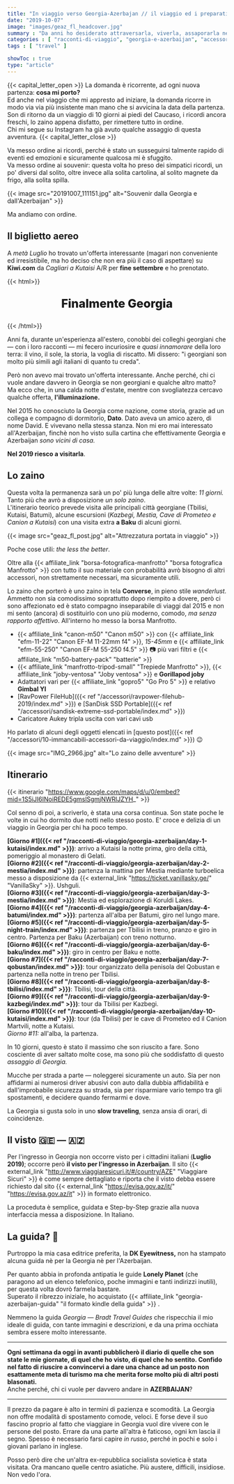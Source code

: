 ```yaml
---
title: "In viaggio verso Georgia-Azerbajan // il viaggio ed i preparativi"
date: "2019-10-07"
image: "images/geaz_fl_headcover.jpg"
summary : "Da anni ho desiderato attraversarla, viverla, assaporarla nelle varie sfumature, con i suoi contrasti. Da quando un collega di Batumi mi disse \"i georgiani son molto simili agli italiani, più di quanto pensi\". Così, finalmente ho prenotato."
categories : [ "racconti-di-viaggio", "georgia-e-azerbaijan", "accessori" ]
tags : [ "travel" ]

showToc : true
type: "article"
---
```


{{< capital_letter_open >}}
La domanda è ricorrente, ad ogni nuova partenza: **cosa mi porto?**  
Ed anche nel viaggio che mi appresto ad iniziare, la domanda ricorre in modo via via più insistente man mano che si avvicina la data della partenza.
Son di ritorno da un viaggio di 10 giorni ai piedi del Caucaso, i ricordi ancora freschi, lo zaino appena disfatto, per rimettere tutto in ordine.  
Chi mi segue su Instagram ha già avuto qualche assaggio di questa avventura.
{{< capital_letter_close >}}

Va messo ordine ai ricordi, perché è stato un susseguirsi talmente rapido di eventi ed emozioni e sicuramente qualcosa mi è sfuggito.  
Va messo ordine ai souvenir: questa volta ho preso dei simpatici ricordi, un po' diversi dal solito, oltre invece alla solita cartolina, al solito magnete da frigo, alla solita spilla.

{{< image src="20191007_111151.jpg" alt="Souvenir dalla Georgia e dall'Azerbaijan" >}}

Ma andiamo con ordine.

## Il biglietto aereo

A _metà Luglio_ ho trovato un'offerta interessante (magari non conveniente ed irresistibile, ma ho deciso che non era più il caso di aspettare) su **Kiwi.com** da _Cagliari a Kutaisi_ A/R per **fine settembre** e ho prenotato.

{{< html>}}
<p style="font-weight: 800; text-align: center !important; font-size: 20pt !important;">Finalmente Georgia</p>
{{< /html>}}

Anni fa, durante un'esperienza all'estero, conobbi dei colleghi georgiani che ― con i loro racconti ― mi fecero incuriosire e _quasi innamorare_ della loro terra: il vino, il sole, la storia, la voglia di riscatto. Mi dissero: "i georgiani son molto più simili agli italiani di quanto tu creda".

Però non avevo mai trovato un'offerta interessante. Anche perché, chi ci vuole andare davvero in Georgia se non georgiani e qualche altro matto?  
Ma ecco che, in una calda notte d'estate, mentre con svogliatezza cercavo qualche offerta, **l'illuminazione.**

Nel 2015 ho conosciuto la Georgia come nazione, come storia, grazie ad un collega e compagno di dormitorio, **Dato**. Dato aveva un amico azero, di nome David. E vivevano nella stessa stanza. Non mi ero mai interessato all'Azerbaijan, finchè non ho visto sulla cartina che effettivamente Georgia e Azerbaijan _sono vicini di casa._

**Nel 2019 riesco a visitarla**.

## Lo zaino

Questa volta la permanenza sarà un po' più lunga delle altre volte: _11 giorni._ Tanto più che avrò a disposizione _un solo zaino_.  
L'itinerario teorico prevede visita alle principali città georgiane (Tbilisi, Kutaisi, Batumi), alcune escursioni (_Kazbegi, Mestia, Cave di Prometeo e Canion a Kutaisi_) con una visita extra **a Baku** di alcuni giorni.

{{< image src="geaz_fl_post.jpg" alt="Attrezzatura portata in viaggio" >}}

Poche cose utili: _the less the better_.

Oltre alla {{< affiliate_link "borsa-fotografica-manfrotto" "borsa fotografica Manfrotto" >}} con tutto il suo materiale con probabilità avrò bisogno di altri accessori, non strettamente necessari, ma sicuramente utili.

Lo zaino che porterò è uno zaino in tela **Converse**, in pieno stile _wanderlust._ Ammetto non sia comodissimo soprattutto dopo riempito a dovere, però ci sono affezionato ed è stato compagno inseparabile di viaggi dal 2015 e non mi sento (ancora) di sostituirlo con uno più moderno, comodo, _ma senza rapporto affettivo_. All'interno ho messo la borsa Manfrotto.

- {{< affiliate_link "canon-m50" "Canon m50" >}} con {{< affiliate_link "efm-11-22" "Canon EF-M 11-22mm f4" >}}, _15-45mm_ e {{< affiliate_link "efm-55-250" "Canon EF-M 55-250 f4.5" >}} 📷 più vari filtri e {{< affiliate_link "m50-battery-pack" "batterie" >}}
- {{< affiliate_link "manfrotto-tripod-small" "Trepiede Manfrotto" >}}, {{< affiliate_link "joby-ventosa" "Joby ventosa" >}} e **Gorillapod joby**
- Adattatori vari per {{< affiliate_link "gopro5" "Go Pro 5" >}} e relativo **Gimbal YI**
- [RavPower FileHub]({{< ref "/accessori/ravpower-filehub-2019/index.md" >}}) e [SanDisk SSD Portable]({{< ref "/accessori/sandisk-extreme-ssd-portable/index.md" >}})
- Caricatore Aukey tripla uscita con vari cavi usb

Ho parlato di alcuni degli oggetti elencati in [questo post]({{< ref "/accessori/10-immancabili-accessori-da-viaggio/index.md" >}}) 😉

{{< image src="IMG_2966.jpg" alt="Lo zaino delle avventure" >}}

## Itinerario

{{< itinerario "https://www.google.com/maps/d/u/0/embed?mid=1S5iJI6INoiREDE5gmslSgmjNWRlJZYH_" >}}

Col senno di poi, a scriverlo, è stata una corsa continua. Son state poche le volte in cui ho dormito due notti nello stesso posto. E' croce e delizia di un viaggio in Georgia per chi ha poco tempo.

**[Giorno #1]({{< ref "/racconti-di-viaggio/georgia-azerbaijan/day-1-kutaisi/index.md" >}})**: arrivo a Kutaisi la notte prima, giro della città, pomeriggio al monastero di Gelati.  
**[Giorno #2]({{< ref "/racconti-di-viaggio/georgia-azerbaijan/day-2-mestia/index.md" >}})**: partenza la mattina per Mestia mediante turboelica messo a disposizione da {{< external_link "https://ticket.vanillasky.ge/" "VanillaSky" >}}. Ushguli.  
**[Giorno #3]({{< ref "/racconti-di-viaggio/georgia-azerbaijan/day-3-mestia/index.md" >}})**: Mestia ed esplorazione di Koruldi Lakes.  
**[Giorno #4]({{< ref "/racconti-di-viaggio/georgia-azerbaijan/day-4-batumi/index.md" >}})**: partenza all'alba per Batumi, giro nel lungo mare.  
**[Giorno #5]({{< ref "/racconti-di-viaggio/georgia-azerbaijan/day-5-night-train/index.md" >}})**: partenza per Tbilisi in treno, pranzo e giro in centro. Partenza per Baku (Azerbaijan) con treno notturno.  
**[Giorno #6]({{< ref "/racconti-di-viaggio/georgia-azerbaijan/day-6-baku/index.md" >}})**: giro in centro per Baku e notte.  
**[Giorno #7]({{< ref "/racconti-di-viaggio/georgia-azerbaijan/day-7-qobustan/index.md" >}})**: tour organizzato della penisola del Qobustan e partenza nella notte in treno per Tbilisi.  
**[Giorno #8]({{< ref "/racconti-di-viaggio/georgia-azerbaijan/day-8-tbilisi/index.md" >}})**: Tbilisi, tour della città.  
**[Giorno #9]({{< ref "/racconti-di-viaggio/georgia-azerbaijan/day-9-kazbegi/index.md" >}})**: tour da Tbilisi per Kazbegi.  
**[Giorno #10]({{< ref "/racconti-di-viaggio/georgia-azerbaijan/day-10-kutaisi/index.md" >}})**: tour (da Tbilisi) per le cave di Prometeo ed il Canion Martvili, notte a Kutaisi.  
_Giorno #11:_ all'alba, la partenza.

In 10 giorni, questo è stato il massimo che son riuscito a fare. Sono cosciente di aver saltato molte cose, ma sono più che soddisfatto di questo _assaggio di Georgia._

Mucche per strada a parte ― noleggerei sicuramente un auto. Sia per non affidarmi ai numerosi driver abusivi con auto dalla dubbia affidabilità e dall'improbabile sicurezza su strada, sia per risparmiare vario tempo tra gli spostamenti, e decidere quando fermarmi e dove.

La Georgia si gusta solo in uno **slow traveling**, senza ansia di orari, di coincidenze.

## Il visto 🇬🇪 ― 🇦🇿

Per l'ingresso in Georgia non occorre visto per i cittadini italiani (**Luglio 2019)**; occorre però **il visto per l'ingresso in Azerbaijan**. Il sito {{< external_link "http://www.viaggiaresicuri.it/#/country/AZE" "Viaggiare Sicuri" >}} è come sempre dettagliato e riporta che il visto debba essere richiesto dal sito {{< external_link "https://evisa.gov.az/it/" "https://evisa.gov.az/it" >}} in formato elettronico.

La proceduta è semplice, guidata e Step-by-Step grazie alla nuova interfaccia messa a disposizione. In Italiano.

## La guida? 📕

Purtroppo la mia casa editrice preferita, la **DK Eyewitness,** non ha stampato alcuna guida nè per la Georgia nè per l'Azerbaijan.

Per quanto abbia in profonda antipatia le guide **Lonely Planet** (che paragono ad un elenco telefonico, poche immagini e tanti indirizzi inutili), per questa volta dovrò farmela bastare.  
Superato il ribrezzo iniziale, ho acquistato {{< affiliate_link "georgia-azerbaijan-guida" "il formato kindle della guida" >}} .

Nemmeno la guida _Georgia ― Bradt Travel Guides_ che rispecchia il mio ideale di guida, con tante immagini e descrizioni, e da una prima occhiata sembra essere molto interessante.

* * *

**Ogni settimana da oggi in avanti pubblicherò il diario di quelle che son state le mie giornate, di quel che ho visto, di quel che ho sentito. Confido nel fatto di riuscire a convincervi a dare una chance ad un posto non esattamente meta di turismo ma che merita forse molto più di altri posti blasonati.**  
Anche perché, chi ci vuole per davvero andare in **AZERBAIJAN**?

* * *

Il prezzo da pagare è alto in termini di pazienza e scomodità. La Georgia non offre modalità di spostamento comode, veloci. E forse deve il suo fascino proprio al fatto che viaggiare in Georgia vuol dire vivere con le persone del posto. Errare da una parte all'altra è faticoso, ogni km lascia il segno. Spesso è necessario farsi capire _in russo_, perché in pochi e solo i giovani parlano in inglese.

Posso però dire che un'altra ex-repubblica socialista sovietica è stata visitata. Ora mancano quelle centro asiatiche. Più austere, difficili, insidiose. Non vedo l'ora.
